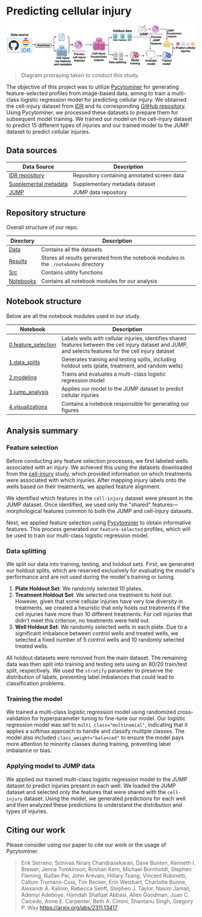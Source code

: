 # Predicting cellular injury

![workflow](./notebooks/4.visualization/figures/workflow_fig.png)
> Diagram protraying taken to conduct this study.

The objective of this project was to utilize [Pycytominer](https://github.com/cytomining/pycytominer) for generating feature-selected profiles from image-based data, aiming to train a multi-class logistic regression model for predicting cellular injury.
We obtained the cell-injury dataset from [IDR](https://idr.openmicroscopy.org/webclient/?show=screen-3151) and its corresponding [GitHub repository](https://github.com/IDR/idr0133-dahlin-cellpainting).
Using Pycytominer, we processed these datasets to prepare them for subsequent model training.
We trained our model on the cell-injury dataset to predict 15 different types of injuries and our trained model to the JUMP dataset to predict cellular injuries.

## Data sources

| Data Source | Description |
|-------------|-------------|
| [IDR repository](https://github.com/IDR/idr0133-dahlin-cellpainting/tree/main/screenA) | Repository containing annotated screen data |
| [Supplemental metadata](https://static-content.springer.com/esm/art%3A10.1038%2Fs41467-023-36829-x/MediaObjects/41467_2023_36829_MOESM5_ESM.xlsx) | Supplementary metadata dataset |
| [JUMP](https://jump-cellpainting.broadinstitute.org/) | JUMP data repository|

## Repository structure

Overall structure of our repo.

| Directory | Description |
|-----------|-------------|
| [Data](./data) | Contains all the datasets |
| [Results](./results) | Stores all results generated from the notebook modules in the `./notebooks` directory |
| [Src](./src) | Contains utility functions |
| [Notebooks](./notebooks/) | Contains all notebook modules for our analysis |

## Notebook structure

Below are all the notebook modules used in our study.

| Notebook | Description |
|----------|-------------|
| [0.feature_selection](./notebooks/0.feature_selection/) | Labels wells with cellular injuries, identifies shared features between the cell injury dataset and JUMP, and selects features for the cell injury dataset |
| [1.data_splits](./notebooks/1.data_splits/) | Generates training and testing splits, including holdout sets (plate, treatment, and random wells) |
| [2.modeling](./notebooks/2.modeling/) | Trains and evaluates a multi-class logistic regression model |
| [3.jump_analysis](./notebooks/3.jump_analysis/) | Applies our model to the JUMP dataset to predict cellular injuries |
| [4.visualizations](./notebooks/4.visualizations/) | Contains a notebook responsible for generating our figures |

## Analysis summary

### Feature selection

Before conducting any feature selection processes, we first labeled wells associated with an injury.
We achieved this using the datasets downloaded from the [cell-injury](https://www.nature.com/articles/s41467-023-36829-x) study, which provided information on which treatments were associated with which injuries.
After mapping injury labels onto the wells based on their treatments, we applied feature alignment.

We identified which features in the `cell-injury` dataset were present in the JUMP dataset.
Once identified, we used only the "shared" features—morphological features common to both the JUMP and cell-injury datasets.

Next, we applied feature selection using [Pycytominer](https://github.com/cytomining/pycytominer) to obtain informative features.
This process generated our `feature-selected` profiles, which will be used to train our multi-class logistic regression model.

### Data splitting

We split our data into training, testing, and holdout sets.
First, we generated our holdout splits, which are reserved exclusively for evaluating the model's performance and are not used during the model's training or tuning.

1. **Plate Holdout Set**: We randomly selected 10 plates.
2. **Treatment Holdout Set**: We selected one treatment to hold out.
However, given that some cellular injuries have very low diversity in treatments, we created a heuristic that only holds out treatments if the cell injuries have more than 10 different treatments.
For cell injuries that didn't meet this criterion, no treatments were held out.
3. **Well Holdout Set**: We randomly selected wells in each plate.
Due to a significant imbalance between control wells and treated wells, we selected a fixed number of 5 control wells and 10 randomly selected treated wells.

All holdout datasets were removed from the main dataset.
The remaining data was then split into training and testing sets using an 80/20 train/test split, respectively.
We used the `stratify` parameter to preserve the distribution of labels, preventing label imbalances that could lead to classification problems.

### Training the model

We trained a multi-class logistic regression model using randomized cross-validation for hyperparameter tuning to fine-tune our model.
Our logistic regression model was set to `multi_class="multinomial"`, indicating that it applies a softmax approach to handle and classify multiple classes.
The model also included `class_weight="balanced"` to ensure the model pays more attention to minority classes during training, preventing label imbalance or bias.

### Applying model to JUMP data

We applied our trained multi-class logistic regression model to the JUMP dataset to predict injuries present in each well.
We loaded the JUMP dataset and selected only the features that were shared with the `cell-injury` dataset.
Using the model, we generated predictions for each well and then analyzed these predictions to understand the distribution and types of injuries.

## Citing our work

Please consider using our paper to cite our work or the usage of Pycytominer.
> Erik Serrano, Srinivas Niranj Chandrasekaran, Dave Bunten, Kenneth I. Brewer, Jenna Tomkinson, Roshan Kern, Michael Bornholdt, Stephen Fleming, Ruifan Pei, John Arevalo, Hillary Tsang, Vincent Rubinetti, Callum Tromans-Coia, Tim Becker, Erin Weisbart, Charlotte Bunne, Alexandr A. Kalinin, Rebecca Senft, Stephen J. Taylor, Nasim Jamali, Adeniyi Adeboye, Hamdah Shafqat Abbasi, Allen Goodman, Juan C. Caicedo, Anne E. Carpenter, Beth A. Cimini, Shantanu Singh, Gregory P. Way <https://arxiv.org/abs/2311.13417>
